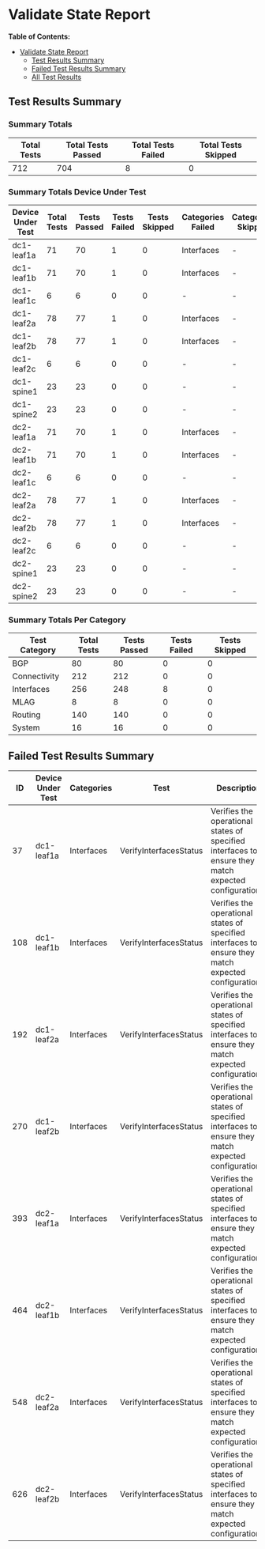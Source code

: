 # Validate State Report

**Table of Contents:**

- [Validate State Report](validate-state-report)
  - [Test Results Summary](#test-results-summary)
  - [Failed Test Results Summary](#failed-test-results-summary)
  - [All Test Results](#all-test-results)

## Test Results Summary

### Summary Totals

| Total Tests | Total Tests Passed | Total Tests Failed | Total Tests Skipped |
| ----------- | ------------------ | ------------------ | ------------------- |
| 712 | 704 | 8 | 0 |

### Summary Totals Device Under Test

| Device Under Test | Total Tests | Tests Passed | Tests Failed | Tests Skipped | Categories Failed | Categories Skipped |
| ------------------| ----------- | ------------ | ------------ | ------------- | ----------------- | ------------------ |
| dc1-leaf1a | 71 | 70 | 1 | 0 | Interfaces | - |
| dc1-leaf1b | 71 | 70 | 1 | 0 | Interfaces | - |
| dc1-leaf1c | 6 | 6 | 0 | 0 | - | - |
| dc1-leaf2a | 78 | 77 | 1 | 0 | Interfaces | - |
| dc1-leaf2b | 78 | 77 | 1 | 0 | Interfaces | - |
| dc1-leaf2c | 6 | 6 | 0 | 0 | - | - |
| dc1-spine1 | 23 | 23 | 0 | 0 | - | - |
| dc1-spine2 | 23 | 23 | 0 | 0 | - | - |
| dc2-leaf1a | 71 | 70 | 1 | 0 | Interfaces | - |
| dc2-leaf1b | 71 | 70 | 1 | 0 | Interfaces | - |
| dc2-leaf1c | 6 | 6 | 0 | 0 | - | - |
| dc2-leaf2a | 78 | 77 | 1 | 0 | Interfaces | - |
| dc2-leaf2b | 78 | 77 | 1 | 0 | Interfaces | - |
| dc2-leaf2c | 6 | 6 | 0 | 0 | - | - |
| dc2-spine1 | 23 | 23 | 0 | 0 | - | - |
| dc2-spine2 | 23 | 23 | 0 | 0 | - | - |

### Summary Totals Per Category

| Test Category | Total Tests | Tests Passed | Tests Failed | Tests Skipped |
| ------------- | ----------- | ------------ | ------------ | ------------- |
| BGP | 80 | 80 | 0 | 0 |
| Connectivity | 212 | 212 | 0 | 0 |
| Interfaces | 256 | 248 | 8 | 0 |
| MLAG | 8 | 8 | 0 | 0 |
| Routing | 140 | 140 | 0 | 0 |
| System | 16 | 16 | 0 | 0 |

## Failed Test Results Summary

| ID | Device Under Test | Categories | Test | Description | Inputs | Result | Messages |
| -- | ----------------- | ---------- | ---- | ----------- | ------ | -------| -------- |
| 37 | dc1-leaf1a | Interfaces | VerifyInterfacesStatus | Verifies the operational states of specified interfaces to ensure they match expected configurations. | Interface Port-Channel5 - PortChannel dc1-leaf1-server1 = 'up' | FAIL | Port-Channel5 - Expected: up/up, Actual: down/lowerLayerDown |
| 108 | dc1-leaf1b | Interfaces | VerifyInterfacesStatus | Verifies the operational states of specified interfaces to ensure they match expected configurations. | Interface Port-Channel5 - PortChannel dc1-leaf1-server1 = 'up' | FAIL | Port-Channel5 - Expected: up/up, Actual: down/lowerLayerDown |
| 192 | dc1-leaf2a | Interfaces | VerifyInterfacesStatus | Verifies the operational states of specified interfaces to ensure they match expected configurations. | Interface Port-Channel5 - SERVER_dc1-leaf2-server1 = 'up' | FAIL | Port-Channel5 - Expected: up/up, Actual: down/lowerLayerDown |
| 270 | dc1-leaf2b | Interfaces | VerifyInterfacesStatus | Verifies the operational states of specified interfaces to ensure they match expected configurations. | Interface Port-Channel5 - SERVER_dc1-leaf2-server1 = 'up' | FAIL | Port-Channel5 - Expected: up/up, Actual: down/lowerLayerDown |
| 393 | dc2-leaf1a | Interfaces | VerifyInterfacesStatus | Verifies the operational states of specified interfaces to ensure they match expected configurations. | Interface Port-Channel5 - SERVER_dc2-leaf1-server1_Bond1 = 'up' | FAIL | Port-Channel5 - Expected: up/up, Actual: down/lowerLayerDown |
| 464 | dc2-leaf1b | Interfaces | VerifyInterfacesStatus | Verifies the operational states of specified interfaces to ensure they match expected configurations. | Interface Port-Channel5 - SERVER_dc2-leaf1-server1_Bond1 = 'up' | FAIL | Port-Channel5 - Expected: up/up, Actual: down/lowerLayerDown |
| 548 | dc2-leaf2a | Interfaces | VerifyInterfacesStatus | Verifies the operational states of specified interfaces to ensure they match expected configurations. | Interface Port-Channel5 - SERVER_dc2-leaf2-server1 = 'up' | FAIL | Port-Channel5 - Expected: up/up, Actual: down/lowerLayerDown |
| 626 | dc2-leaf2b | Interfaces | VerifyInterfacesStatus | Verifies the operational states of specified interfaces to ensure they match expected configurations. | Interface Port-Channel5 - SERVER_dc2-leaf2-server1 = 'up' | FAIL | Port-Channel5 - Expected: up/up, Actual: down/lowerLayerDown |

